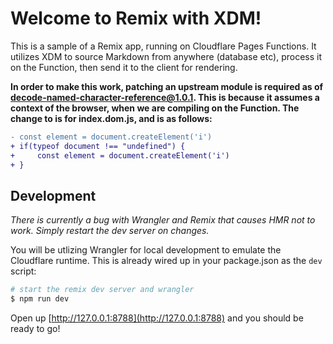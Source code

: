 # Welcome to Remix with XDM!

This is a sample of a Remix app, running on Cloudflare Pages Functions. It utilizes XDM to source Markdown from anywhere (database etc), process it on the Function, then send it to the client for rendering.

**In order to make this work, patching an upstream module is required as of decode-named-character-reference@1.0.1. This is because it assumes a context of the browser, when we are compiling on the Function. The change to is for index.dom.js, and is as follows:**

```diff
- const element = document.createElement('i')
+ if(typeof document !== "undefined") {
+     const element = document.createElement('i')
+ }
```

## Development

_There is currently a bug with Wrangler and Remix that causes HMR not to work. Simply restart the dev server on changes._

You will be utlizing Wrangler for local development to emulate the Cloudflare runtime. This is already wired up in your package.json as the `dev` script:

```sh
# start the remix dev server and wrangler
$ npm run dev
```

Open up [http://127.0.0.1:8788](http://127.0.0.1:8788) and you should be ready to go!

